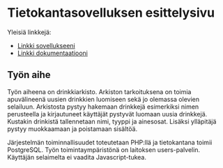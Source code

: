 # Tietokantasovelluksen esittelysivu

Yleisiä linkkejä:

* [Linkki sovellukseeni](https://www.cs.helsinki.fi)
* [Linkki dokumentaatiooni](https://github.com/sweettooth90/Tsoha-Bootstrap/tree/master/doc/dokumentaatio.pdf)

## Työn aihe

Työn aiheena on drinkkiarkisto. Arkiston tarkoituksena on toimia apuvälineenä uusien drinkkien luomiseen sekä jo olemassa olevien selailuun. Arkistosta pystyy hakemaan drinkkejä esimerkiksi nimen perusteella ja kirjautuneet käyttäjät pystyvät luomaan uusia drinkkejä. Kustakin drinkistä tallennetaan nimi, tyyppi ja ainesosat. Lisäksi ylläpitäjä pystyy muokkaamaan ja poistamaan sisältöä.

Järjestelmän toiminnallisuudet toteutetaan PHP:llä ja tietokantana toimii PostgreSQL. Työn toimintaympäristönä on laitoksen users-palvelin. Käyttäjän selaimelta ei vaadita Javascript-tukea.
 
